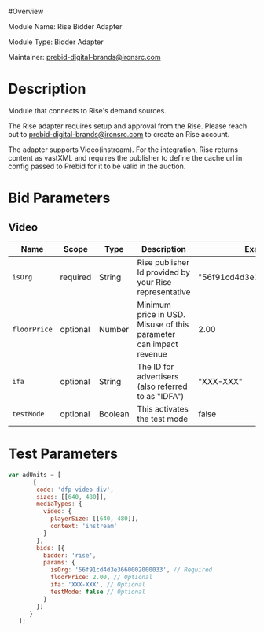 #Overview

Module Name: Rise Bidder Adapter

Module Type: Bidder Adapter

Maintainer: prebid-digital-brands@ironsrc.com


# Description

Module that connects to Rise's demand sources.

The Rise adapter requires setup and approval from the Rise. Please reach out to prebid-digital-brands@ironsrc.com to create an Rise account.

The adapter supports Video(instream). For the integration, Rise returns content as vastXML and requires the publisher to define the cache url in config passed to Prebid for it to be valid in the auction.

# Bid Parameters
## Video

| Name | Scope | Type | Description | Example
| ---- | ----- | ---- | ----------- | -------
| `isOrg` | required | String |  Rise publisher Id provided by your Rise representative  | "56f91cd4d3e3660002000033"
| `floorPrice` | optional | Number |  Minimum price in USD. Misuse of this parameter can impact revenue | 2.00
| `ifa` | optional | String |  The ID for advertisers (also referred to as "IDFA")  | "XXX-XXX"
| `testMode` | optional | Boolean |  This activates the test mode  | false

# Test Parameters
```javascript
var adUnits = [
       {
        code: 'dfp-video-div',
        sizes: [[640, 480]],
        mediaTypes: {
          video: {
            playerSize: [[640, 480]],
            context: 'instream'
          }
        },
        bids: [{
          bidder: 'rise',
          params: {
            isOrg: '56f91cd4d3e3660002000033', // Required
            floorPrice: 2.00, // Optional
            ifa: 'XXX-XXX', // Optional
            testMode: false // Optional
          }
        }]
      }
   ];
```
